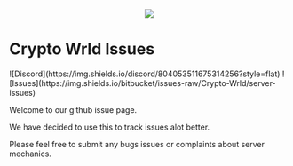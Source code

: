 <div align="middle">
<img width="auto" src="https://user-images.githubusercontent.com/42920111/153553939-d69c996f-e3e6-4f06-8391-4ab924bc521c.png" />
</div>

<h1>Crypto Wrld Issues</h1>
![Discord](https://img.shields.io/discord/804053511675314256?style=flat)
![Issues](https://img.shields.io/bitbucket/issues-raw/Crypto-Wrld/server-issues)
    
    

Welcome to our github issue page. 

We have decided to use this to track issues alot better. 

Please feel free to submit any bugs issues or complaints about server mechanics.
